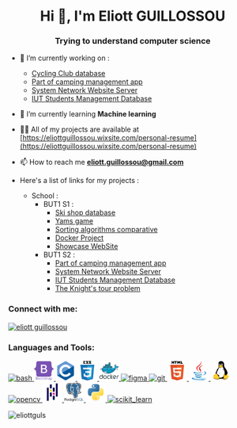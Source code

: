 <h1 align="center">Hi 👋, I'm Eliott GUILLOSSOU</h1>
<h3 align="center">Trying to understand computer science</h3>

- 🔭 I’m currently working on : 
    - [Cycling Club database](https://github.com/eliottguls/VCPL_db)
    - [Part of camping management app](https://github.com/eliottguls/IUT-SAE2.01)
    - [System Network Website Server](https://github.com/eliottguls/IUT-SAE2.03)
    - [IUT Students Management Database](https://github.com/eliottguls/IUT-SAE2.04)


- 🌱 I’m currently learning **Machine learning**

- 👨‍💻 All of my projects are available at [https://eliottguillossou.wixsite.com/personal-resume](https://eliottguillossou.wixsite.com/personal-resume)

- 📫 How to reach me **eliott.guillossou@gmail.com**

- Here's a list of links for my projects :
    - School :
        - BUT1 S1 :
            - [Ski shop database](https://github.com/eliottguls/IUT-SAE1.04)
            - [Yams game](https://github.com/eliottguls/IUT-SAE1.01)
            - [Sorting algorithms comparative](https://github.com/eliottguls/IUT-SAE1.02)
            - [Docker Project](https://github.com/eliottguls/IUT-SAE1.03)
            - [Showcase WebSite](https://github.com/eliottguls/IUT-SAE1.05)
        - BUT1 S2 :
            - [Part of camping management app](https://github.com/eliottguls/IUT-SAE2.01) 
            - [System Network Website Server](https://github.com/eliottguls/IUT-SAE2.03)
            - [IUT Students Management Database](https://github.com/eliottguls/IUT-SAE2.04)
            - [The Knight's tour problem](https://github.com/eliottguls/IUT-SAE2.02-the-knight-s-tour)

<h3 align="left">Connect with me:</h3>
<p align="left">
<a href="https://www.linkedin.com/in/eliott-guillossou-a08b01176/" target="blank"><img align="center" src="https://raw.githubusercontent.com/rahuldkjain/github-profile-readme-generator/master/src/images/icons/Social/linked-in-alt.svg" alt="eliott guillossou" height="30" width="40" /></a>
</p>

<h3 align="left">Languages and Tools:</h3>
<p align="left"> <a href="https://www.gnu.org/software/bash/" target="_blank" rel="noreferrer"> <img src="https://www.vectorlogo.zone/logos/gnu_bash/gnu_bash-icon.svg" alt="bash" width="40" height="40"/> </a> <a href="https://getbootstrap.com" target="_blank" rel="noreferrer"> <img src="https://raw.githubusercontent.com/devicons/devicon/master/icons/bootstrap/bootstrap-plain-wordmark.svg" alt="bootstrap" width="40" height="40"/> </a> <a href="https://www.cprogramming.com/" target="_blank" rel="noreferrer"> <img src="https://raw.githubusercontent.com/devicons/devicon/master/icons/c/c-original.svg" alt="c" width="40" height="40"/> </a> <a href="https://www.w3schools.com/css/" target="_blank" rel="noreferrer"> <img src="https://raw.githubusercontent.com/devicons/devicon/master/icons/css3/css3-original-wordmark.svg" alt="css3" width="40" height="40"/> </a> <a href="https://www.docker.com/" target="_blank" rel="noreferrer"> <img src="https://raw.githubusercontent.com/devicons/devicon/master/icons/docker/docker-original-wordmark.svg" alt="docker" width="40" height="40"/> </a> <a href="https://www.figma.com/" target="_blank" rel="noreferrer"> <img src="https://www.vectorlogo.zone/logos/figma/figma-icon.svg" alt="figma" width="40" height="40"/> </a> <a href="https://git-scm.com/" target="_blank" rel="noreferrer"> <img src="https://www.vectorlogo.zone/logos/git-scm/git-scm-icon.svg" alt="git" width="40" height="40"/> </a> <a href="https://www.w3.org/html/" target="_blank" rel="noreferrer"> <img src="https://raw.githubusercontent.com/devicons/devicon/master/icons/html5/html5-original-wordmark.svg" alt="html5" width="40" height="40"/> </a> <a href="https://www.java.com" target="_blank" rel="noreferrer"> <img src="https://raw.githubusercontent.com/devicons/devicon/master/icons/java/java-original.svg" alt="java" width="40" height="40"/> </a> <a href="https://www.linux.org/" target="_blank" rel="noreferrer"> <img src="https://raw.githubusercontent.com/devicons/devicon/master/icons/linux/linux-original.svg" alt="linux" width="40" height="40"/> </a> <a href="https://opencv.org/" target="_blank" rel="noreferrer"> <img src="https://www.vectorlogo.zone/logos/opencv/opencv-icon.svg" alt="opencv" width="40" height="40"/> </a> <a href="https://pandas.pydata.org/" target="_blank" rel="noreferrer"> <img src="https://raw.githubusercontent.com/devicons/devicon/2ae2a900d2f041da66e950e4d48052658d850630/icons/pandas/pandas-original.svg" alt="pandas" width="40" height="40"/> </a> <a href="https://www.postgresql.org" target="_blank" rel="noreferrer"> <img src="https://raw.githubusercontent.com/devicons/devicon/master/icons/postgresql/postgresql-original-wordmark.svg" alt="postgresql" width="40" height="40"/> </a> <a href="https://www.python.org" target="_blank" rel="noreferrer"> <img src="https://raw.githubusercontent.com/devicons/devicon/master/icons/python/python-original.svg" alt="python" width="40" height="40"/> </a> <a href="https://scikit-learn.org/" target="_blank" rel="noreferrer"> <img src="https://upload.wikimedia.org/wikipedia/commons/0/05/Scikit_learn_logo_small.svg" alt="scikit_learn" width="40" height="40"/> </a> </p>


<p><img align="center" src="https://github-readme-streak-stats.herokuapp.com/?user=eliottguls&" alt="eliottguls" /></p>

